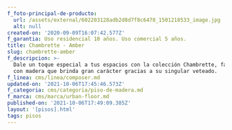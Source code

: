 ```yaml
---
f_foto-principal-de-producto:
  url: /assets/external/602203128adb2d8d7f8c6478_1501218533_image.jpg
  alt: null
created-on: '2020-09-09T16:07:42.577Z'
f_garantia: Uso residencial 10 años. Uso comercial 5 años.
title: Chambrette - Amber
slug: chambrette-amber
f_descripcion: >-
  Dale un toque especial a tus espacios con la colección Chambrette, fabricada
  con madera que brinda gran carácter gracias a su singular veteado.
f_linea: cms/linea/composer.md
updated-on: '2021-10-06T17:45:46.573Z'
f_categoria: cms/categoria/piso-de-madera.md
f_marca: cms/marca/urban-floor.md
published-on: '2021-10-06T17:49:09.385Z'
layout: '[pisos].html'
tags: pisos
---
```



